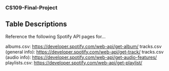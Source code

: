 ### CS109-Final-Project

## Table Descriptions

Reference the following Spotify API pages for...

albums.csv: https://developer.spotify.com/web-api/get-album/
tracks.csv (general info): https://developer.spotify.com/web-api/get-track/
tracks.csv (audio info): https://developer.spotify.com/web-api/get-audio-features/
playlists.csv: https://developer.spotify.com/web-api/get-playlist/
